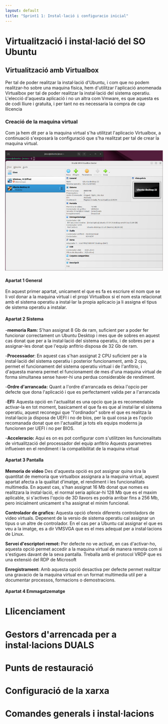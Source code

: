 ```yaml
---
layout: default
title: "Sprint1 1: Instal·lació i configuracio inicial"
---
```


# Virtualització i instal·lació del SO Ubuntu
## Virtualització amb Virtualbox

Per tal de poder realitzar la instal·lació d'Ubuntu, i com que no podem realitzar-ho sobre una maquina fisica, hem d'utilitzar l'aplicació anomenada Virtualbox per tal de poder realitzar la instal·lació del sistema operatiu. L'elecció d'aquesta aplicació i no un altra com Vmware, es que aquesta es de codi lliure i gratuita, i per tant no es necessaria la compra de cap llicencia

### Creació de la maquina virtual

Com ja hem dit per a la maquina virtual s'ha utilitzat l'aplicacio Virtualbox, a continuació s'exposarà la configuració que s'ha realitzat per tal de crear la maquina virtual.

![Resum de les opcions aplicades a Virtualbox](../imatges/pantalla_virtualbox.jpg)

#### Apartat 1 General

En aquest primer apartat, unicament el que es fa es escriure el nom que se li vol donar a la maquina virtual i el propi Virtualbox si el nom esta relacionat amb el sistema operatiu a instal·lar la propia aplicacio ja li assigna el tipus de sistema operatiu a instalar.

#### Apartat 2 Sistema

-**memoria Ram:** S'han assignat 8 Gb de ram, suficient per a poder fer funcionar correctament un Ubuntu Desktop i mes que de sobres en aquest cas donat que per a la instal·lació del sistema operatiu, i de sobres per a assignar-les donat que l'equip anfitrio disposa de 32 Gb de ram.

-**Processador**: En aquest cas s'han assignat 2 CPU suficient per a la instal·lació del sistema operatiu i posterior funcionament, amb 2 cpu, permet el funcionament del sistema operatiu virtual i de l'anfitrio, i d'aquesta manera permet el funcionament de mes d'una maquina virtual de forma simultanea sense haver-hi una perdua considerable de rendiment.

-**Ordre d'arrancada:** Quant a l'ordre d'arrancada es deixa l'opcio per defecte que dona l'aplicació i que es perfectament valida per a l'arrancada

-**EFI:** Aquesta opció en l'actualitat es una opcio que ja es recomendable activar-la en tot moment, basicament el que fa es que al instal·lar el sistema operatiu, aquest reconegui que "l'ordinador" sobre el que es realitza la instal·lacio ja disposa de UEFI i no de bios, per la qual cosa ja es l'opcio recomanada donat que en l'actualitat ja tots els equips moderns ja funcionen per UEFI i no per BIOS.

-**Acceleracio:** Aqui es on es pot configurar com s'utilitzen les funcionalitats de virtualització del processador del equip anfitrio Aquests parametres influeixen en el rendiment i la compatibilitat de la maquina virtual

#### Apartat 3 Pantalla

**Memoria de video** Des d'aquesta opció es pot assignar quina sira la quantitat de memoria que virtualbox assignara a la maquina virtual, aquest apartat afecta a la qualitat d'imatge, el rendiment i les funcionalitats multimedia. En aquest cas, s'han assignat 16 Mb donat que nomes es realitzara la instal·lació, el normal seria aplicar-hi 128 Mb que es el maxim aplicable, si s'actives l'opcio de 3D llavors es podria arribar fins a 256 Mb, pero inicialment unicament s'ha assignat el minim funcional.

**Controlador de grafics:** Aquesta opció ofereix diferents controladors de video virtuals. Depenent de la versio de sistema operatiu cal assignar un tipus o un altre de controlador. En el cas per a Ubuntu cal assignar el que es veu a la imatge, es a dir VMSVGA que es el mes adequat per a instal·lacions de Linux.

**Servei d'escriptori remot:** Per defecte no ve activat, en cas d'activar-ho, aquesta opció permet accedir a la maquina virtual de manera remota com si s'estigues davant de la seva pantalla. Treballa amb el protocol VRDP que es una extensió del RDP de Microsoft

**Enregistrament:** Amb aquesta opció desactiva per defecte permet realitzar una gravacio de la maquina virtual en un format multimedia util per a documentar processos, formacions o demostracions.

#### Apartat 4 Emmagatzematge


# Llicenciament
# Gestors d'arrencada per a instal·lacions DUALS
# Punts de restauració
# Configuració de la xarxa
# Comandes generals i instal·lacions
